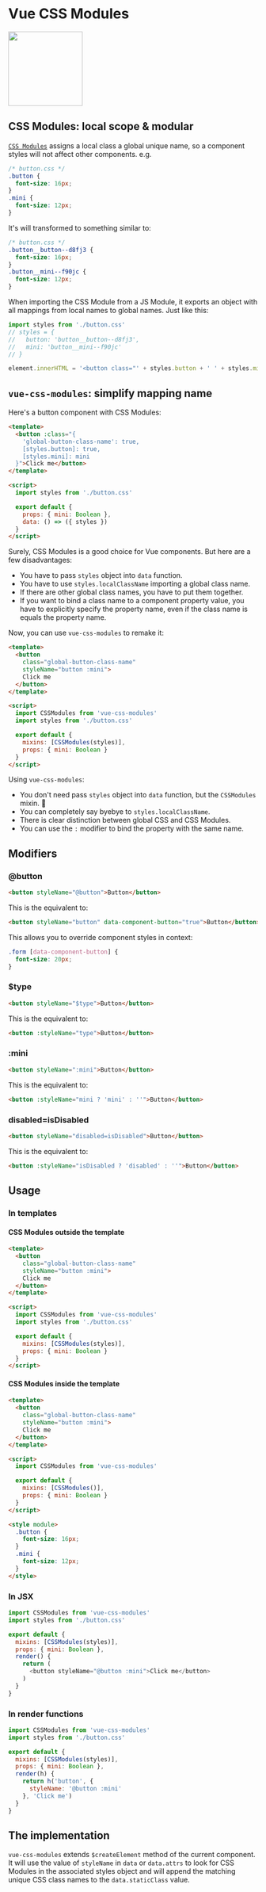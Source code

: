 # Vue CSS Modules

<img src="./assets/logo.png" width="150" height="150" />

## CSS Modules: local scope & modular

[`CSS Modules`](https://github.com/css-modules/css-modules) assigns a local class a global unique name, so a component styles will not affect other components. e.g.

```css
/* button.css */
.button {
  font-size: 16px;
}
.mini {
  font-size: 12px;
}
```

It's will transformed to something similar to:

```css
/* button.css */
.button__button--d8fj3 {
  font-size: 16px;
}
.button__mini--f90jc {
  font-size: 12px;
}
```

When importing the CSS Module from a JS Module, it exports an object with all mappings from local names to global names. Just like this:

```javascript
import styles from './button.css'
// styles = {
//   button: 'button__button--d8fj3',
//   mini: 'button__mini--f90jc'
// }

element.innerHTML = '<button class="' + styles.button + ' ' + styles.mini + '" />'
```

## `vue-css-modules`: simplify mapping name

Here's a button component with CSS Modules:

```html
<template>
  <button :class="{
    'global-button-class-name': true,
    [styles.button]: true,
    [styles.mini]: mini
  }">Click me</button>
</template>

<script>
  import styles from './button.css'

  export default {
    props: { mini: Boolean },
    data: () => ({ styles })
  }
</script>
```

Surely, CSS Modules is a good choice for Vue components. But here are a few disadvantages:

- You have to pass `styles` object into `data` function.
- You have to use `styles.localClassName` importing a global class name.
- If there are other global class names, you have to put them together.
- If you want to bind a class name to a component property value, you have to explicitly specify the property name, even if the class name is equals the property name.

Now, you can use `vue-css-modules` to remake it:

```html
<template>
  <button
    class="global-button-class-name"
    styleName="button :mini">
    Click me
  </button>
</template>

<script>
  import CSSModules from 'vue-css-modules'
  import styles from './button.css'

  export default {
    mixins: [CSSModules(styles)],
    props: { mini: Boolean }
  }
</script>
```

Using `vue-css-modules`:

- You don't need pass `styles` object into `data` function, but the `CSSModules` mixin. 🌝
- You can completely say byebye to `styles.localClassName`.
- There is clear distinction between global CSS and CSS Modules.
- You can use the `:` modifier to bind the property with the same name.

## Modifiers

### @button

```html
<button styleName="@button">Button</button>
```

This is the equivalent to:

```html
<button styleName="button" data-component-button="true">Button</button>
```

This allows you to override component styles in context:

```css
.form [data-component-button] {
  font-size: 20px;
}
```

### $type

```html
<button styleName="$type">Button</button>
```

This is the equivalent to:

```html
<button :styleName="type">Button</button>
```

### :mini

```html
<button styleName=":mini">Button</button>
```

This is the equivalent to:

```html
<button :styleName="mini ? 'mini' : ''">Button</button>
```

### disabled=isDisabled

```html
<button styleName="disabled=isDisabled">Button</button>
```

This is the equivalent to:

```html
<button :styleName="isDisabled ? 'disabled' : ''">Button</button>
```

## Usage

### In templates

#### CSS Modules outside the template

```html
<template>
  <button
    class="global-button-class-name"
    styleName="button :mini">
    Click me
  </button>
</template>

<script>
  import CSSModules from 'vue-css-modules'
  import styles from './button.css'

  export default {
    mixins: [CSSModules(styles)],
    props: { mini: Boolean }
  }
</script>
```

#### CSS Modules inside the template

```html
<template>
  <button
    class="global-button-class-name"
    styleName="button :mini">
    Click me
  </button>
</template>

<script>
  import CSSModules from 'vue-css-modules'

  export default {
    mixins: [CSSModules()],
    props: { mini: Boolean }
  }
</script>

<style module>
  .button {
    font-size: 16px;
  }
  .mini {
    font-size: 12px;
  }
</style>
```

### In JSX

```javascript
import CSSModules from 'vue-css-modules'
import styles from './button.css'

export default {
  mixins: [CSSModules(styles)],
  props: { mini: Boolean },
  render() {
    return (
      <button styleName="@button :mini">Click me</button>
    )
  }
}
```

### In render functions

```javascript
import CSSModules from 'vue-css-modules'
import styles from './button.css'

export default {
  mixins: [CSSModules(styles)],
  props: { mini: Boolean },
  render(h) {
    return h('button', {
      styleName: '@button :mini'
    }, 'Click me')
  }
}
```

## The implementation

`vue-css-modules` extends `$createElement` method of the current component. It will use the value of `styleName` in `data` or `data.attrs` to look for CSS Modules in the associated styles object and will append the matching unique CSS class names to the `data.staticClass` value.
